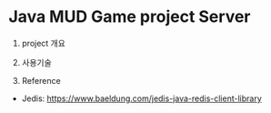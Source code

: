 Java MUD Game project Server 
============================

1. project 개요 


2. 사용기술


3. Reference
 - Jedis: https://www.baeldung.com/jedis-java-redis-client-library 
 


